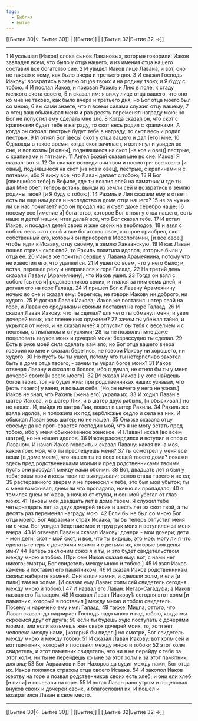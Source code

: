 ```yaml
---
tags:
  - Библия
  - Бытие
---
```

[[Бытие 30|← Бытие 30]] | [[Бытие]] | [[Бытие 32|Бытие 32 →]]

---
1 И услышал [Иаков] слова сынов Лавановых, которые говорили: Иаков завладел всем, что было у отца нашего, и из имения отца нашего составил все богатство сие.
2 И увидел Иаков лице Лавана, и вот, оно не таково к нему, как было вчера и третьего дня.
3 И сказал Господь Иакову: возвратись в землю отцов твоих и на родину твою; и Я буду с тобою.
4 И послал Иаков, и призвал Рахиль и Лию в поле, к стаду мелкого скота своего,
5 и сказал им: я вижу лице отца вашего, что оно ко мне не таково, как было вчера и третьего дня; но Бог отца моего был со мною;
6 вы сами знаете, что я всеми силами служил отцу вашему,
7 а отец ваш обманывал меня и раз десять переменял награду мою; но Бог не попустил ему сделать мне зло.
8 Когда сказал он, что скот с крапинами будет тебе в награду, то скот весь родил с крапинами. А когда он сказал: пестрые будут тебе в награду, то скот весь и родил пестрых.
9 И отнял Бог [весь] скот у отца вашего и дал [его] мне.
10 Однажды в такое время, когда скот зачинает, я взглянул и увидел во сне, и вот козлы [и овны], поднявшиеся на скот [на коз и овец] пестрые, с крапинами и пятнами.
11 Ангел Божий сказал мне во сне: Иаков! Я сказал: вот я.
12 Он сказал: возведи очи твои и посмотри: все козлы [и овны], поднявшиеся на скот [на коз и овец], пестрые, с крапинами и с пятнами, ибо Я вижу все, что Лаван делает с тобою;
13 Я Бог [явившийся тебе] в Вефиле, где ты возлил елей на памятник и где ты дал Мне обет; теперь встань, выйди из земли сей и возвратись в землю родины твоей [и Я буду с тобою].
14 Рахиль и Лия сказали ему в ответ: есть ли еще нам доля и наследство в доме отца нашего?
15 не за чужих ли он нас почитает? ибо он продал нас и съел даже серебро наше;
16 посему все [имение и] богатство, которое Бог отнял у отца нашего, есть наше и детей наших; итак делай все, что Бог сказал тебе.
17 И встал Иаков, и посадил детей своих и жен своих на верблюдов,
18 и взял с собою весь скот свой и все богатство свое, которое приобрел, скот собственный его, который он приобрел в Месопотамии, [и все свое,] чтобы идти к Исааку, отцу своему, в землю Ханаанскую.
19 И как Лаван пошел стричь скот свой, то Рахиль похитила идолов, которые были у отца ее.
20 Иаков же похитил сердце у Лавана Арамеянина, потому что не известил его, что удаляется.
21 И ушел со всем, что у него было; и, встав, перешел реку и направился к горе Галаад.
22 На третий день сказали Лавану [Арамеянину], что Иаков ушел.
23 Тогда он взял с собою [сынов и] родственников своих, и гнался за ним семь дней, и догнал его на горе Галаад.
24 И пришел Бог к Лавану Арамеянину ночью во сне и сказал ему: берегись, не говори Иакову ни доброго, ни худого.
25 И догнал Лаван Иакова; Иаков же поставил шатер свой на горе, и Лаван со сродниками своими поставил на горе Галаад.
26 И сказал Лаван Иакову: что ты сделал? для чего ты обманул меня, и увел дочерей моих, как плененных оружием?
27 зачем ты убежал тайно, и укрылся от меня, и не сказал мне? я отпустил бы тебя с веселием и с песнями, с тимпаном и с гуслями;
28 ты не позволил мне даже поцеловать внуков моих и дочерей моих; безрассудно ты сделал.
29 Есть в руке моей сила сделать вам зло; но Бог отца вашего вчера говорил ко мне и сказал: берегись, не говори Иакову ни хорошего, ни худого.
30 Но пусть бы ты ушел, потому что ты нетерпеливо захотел быть в доме отца твоего, - зачем ты украл богов моих?
31 Иаков отвечал Лавану и сказал: я боялся, ибо я думал, не отнял бы ты у меня дочерей своих [и всего моего].
32 [И сказал Иаков:] у кого найдешь богов твоих, тот не будет жив; при родственниках наших узнавай, что [есть твоего] у меня, и возьми себе. [Но он ничего у него не узнал.] Иаков не знал, что Рахиль [жена его] украла их.
33 И ходил Лаван в шатер Иакова, и в шатер Лии, и в шатер двух рабынь, [и обыскивал,] но не нашел. И, выйдя из шатра Лии, вошел в шатер Рахили.
34 Рахиль же взяла идолов, и положила их под верблюжье седло и села на них. И обыскал Лаван весь шатер; но не нашел.
35 Она же сказала отцу своему: да не прогневается господин мой, что я не могу встать пред тобою, ибо у меня обыкновенное женское. И [Лаван] искал [во всем шатре], но не нашел идолов.
36 Иаков рассердился и вступил в спор с Лаваном. И начал Иаков говорить и сказал Лавану: какая вина моя, какой грех мой, что ты преследуешь меня?
37 ты осмотрел у меня все вещи [в доме моем], что нашел ты из всех вещей твоего дома? покажи здесь пред родственниками моими и пред родственниками твоими; пусть они рассудят между нами обоими.
38 Вот, двадцать лет я был у тебя; овцы твои и козы твои не выкидывали; овнов стада твоего я не ел;
39 растерзанного зверем я не приносил к тебе, это был мой убыток; ты с меня взыскивал, днем ли что пропадало, ночью ли пропадало;
40 я томился днем от жара, а ночью от стужи, и сон мой убегал от глаз моих.
41 Таковы мои двадцать лет в доме твоем. Я служил тебе четырнадцать лет за двух дочерей твоих и шесть лет за скот твой, а ты десять раз переменял награду мою.
42 Если бы не был со мною Бог отца моего, Бог Авраама и страх Исаака, ты бы теперь отпустил меня ни с чем. Бог увидел бедствие мое и труд рук моих и вступился за меня вчера.
43 И отвечал Лаван и сказал Иакову: дочери - мои дочери; дети - мои дети; скот - мой скот, и все, что ты видишь, это мое: могу ли я что сделать теперь с дочерями моими и с детьми их, которые рождены ими?
44 Теперь заключим союз я и ты, и это будет свидетельством между мною и тобою. [При сем Иаков сказал ему: вот, с нами нет никого; смотри, Бог свидетель между мною и тобою.]
45 И взял Иаков камень и поставил его памятником.
46 И сказал Иаков родственникам своим: наберите камней. Они взяли камни, и сделали холм, и ели [и пили] там на холме. [И сказал ему Лаван: холм сей свидетель сегодня между мною и тобою.]
47 И назвал его Лаван: Иегар-Сагадуфа; а Иаков назвал его Галаадом.
48 И сказал Лаван [Иакову]: сегодня этот холм [и памятник, который я поставил,] между мною и тобою свидетель. Посему и наречено ему имя: Галаад,
49 также: Мицпа, оттого, что Лаван сказал: да надзирает Господь надо мною и над тобою, когда мы скроемся друг от друга;
50 если ты будешь худо поступать с дочерями моими, или если возьмешь жен сверх дочерей моих, то, хотя нет человека между нами, [который бы видел,] но смотри, Бог свидетель между мною и между тобою.
51 И сказал Лаван Иакову: вот холм сей и вот памятник, который я поставил между мною и тобою;
52 этот холм свидетель, и этот памятник свидетель, что ни я не перейду к тебе за этот холм, ни ты не перейдешь ко мне за этот холм и за этот памятник, для зла;
53 Бог Авраамов и Бог Нахоров да судит между нами, Бог отца их. Иаков поклялся страхом отца своего Исаака.
54 И заколол Иаков жертву на горе и позвал родственников своих есть хлеб; и они ели хлеб [и пили] и ночевали на горе.
55 И встал Лаван рано утром и поцеловал внуков своих и дочерей своих, и благословил их. И пошел и возвратился Лаван в свое место.

---
[[Бытие 30|← Бытие 30]] | [[Бытие]] | [[Бытие 32|Бытие 32 →]]